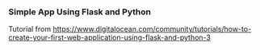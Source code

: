 ### Simple App Using Flask and Python
Tutorial from https://www.digitalocean.com/community/tutorials/how-to-create-your-first-web-application-using-flask-and-python-3

